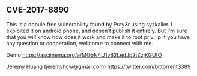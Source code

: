 ## CVE-2017-8890
This is a dobule free vulnerability found by Pray3r using syzkaller.
I exploited it on android phone, and dosen't publish it entirely.
But I'm sure that you will know how does it work and make it to root priv. :p
If you have any question or cooperation, wellcome to connect with me.

Demo
https://asciinema.org/a/MQbN4U1yB2LedJp2tZzjKGUfO

Jeremy Huang (jeremyhcw@gmail.com)
https://twitter.com/bittorrent3389
 

